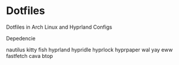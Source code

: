 # Dotfiles
Dotfiles in Arch Linux and Hyprland Configs

Depedencie

nautilus
kitty
fish
hyprland
hypridle
hyprlock
hyprpaper
wal
yay
eww
fastfetch
cava
btop


